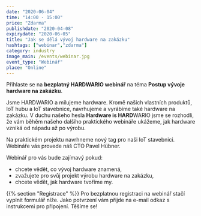 ```yaml
---
date: "2020-06-04"
time: "14:00 - 15:00"
price: "Zdarma"
publishdate: "2020-04-08"
expirydate: "2020-06-05"
title: "Jak se dělá vývoj hardware na zakázku"
hashtags: ["webinar","zdarma"]
category: industry
image_main: /events/webinar.jpg
event_type: "Webinář"
place: "Online"
---
```


Přihlaste se na **bezplatný HARDWARIO webinář** na téma **Postup vývoje hardware na zakázku**.

Jsme HARDWARIO a milujeme hardware. Kromě našich vlastních produktů, IoT hubu a IoT stavebnice, navrhujeme a vyrábíme také hardware na zakázku. V duchu našeho hesla **Hardware is HARD**WARIO jsme se rozhodli, že vám běhěm našeho dalšího praktického webináře ukážeme, jak hardware vzniká od nápadu až po výrobu.

Na praktickém projektu navrhneme nový tag pro naši IoT stavebnici. Webináře vás provede náš CTO Pavel Hübner.
<p class = "pb-10">Webinář pro vás bude zajímavý pokud:</p>
<ul>
<li class = "pb-10">chcete vědět, co vývoj hardware znamená,</li>
<li class = "pb-10">zvažujete pro svůj projekt výrobu hardware na zakázku,</li>
<li class = "pb-10">chcete vědět, jak hardware tvoříme my.</li>
</ul>
{{% section "Registrace" %}}
Pro bezplatnou registraci na webinář stačí vyplnit formulář níže. Jako potvrzení vám přijde na e-mail odkaz s instrukcemi pro připojení. Těšíme se!

<script charset="utf-8" type="text/javascript" src="//js.hsforms.net/forms/shell.js"></script>
<script>
jQuery(window).scroll(function() {
if (!jQuery('.hbspt-form').length) {
hbspt.forms.create({
    portalId: "5453210",
    formId: "8f9b1276-96a3-47be-a9d2-3c589ecd4408"
});
}
});
</script>
